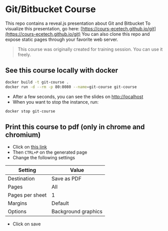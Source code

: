 # Git/Bitbucket Course

This repo contains a reveal.js presentation about Git and Bitbucket
To visualize this presentation, go here: [https://cours-ecetech.github.io/git](https://cours-ecetech.github.io/git)
You can also clone this repo and expose static pages through your favorite web server.

> This course was originally created for training session. You can use it freely.

## See this course locally with docker
```bash
docker build -t git-course .
docker run -d --rm -p 80:8080 --name=git-course git-course
```
* After a few seconds, you can see the slides on [http://localhost](http://localhost)
* When you want to stop the instance, run:
```bash
docker stop git-course
```


## Print this course to pdf (only in chrome and chromium)
* Click on [this link](https://cours-ecetech.github.io/git/?print-pdf&pdfSeparateFragments=false)
* Then `CTRL+P` on the generated page
* Change the following settings

Setting | Value
--- | --- 
Destination | Save as PDF
Pages | All
Pages per sheet | 1
Margins | Default
Options | Background graphics

* Click on save
